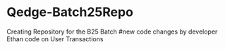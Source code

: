 # Qedge-Batch25Repo
Creating Repository for the B25 Batch
#new code changes by developer Ethan
code on User Transactions
